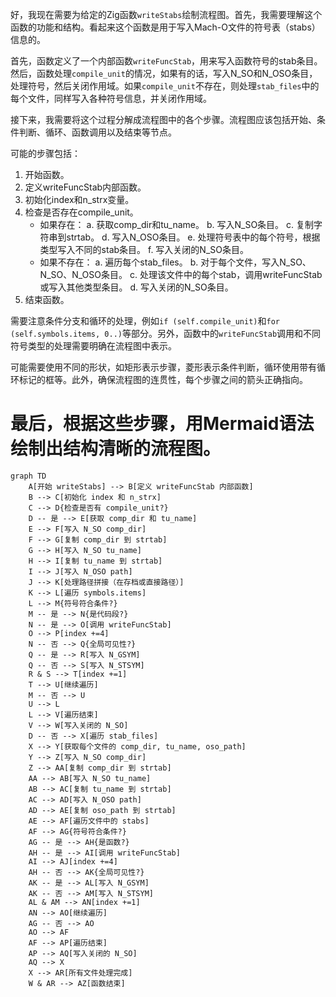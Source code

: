 好，我现在需要为给定的Zig函数`writeStabs`绘制流程图。首先，我需要理解这个函数的功能和结构。看起来这个函数是用于写入Mach-O文件的符号表（stabs）信息的。

首先，函数定义了一个内部函数`writeFuncStab`，用来写入函数符号的stab条目。然后，函数处理`compile_unit`的情况，如果有的话，写入N_SO和N_OSO条目，处理符号，然后关闭作用域。如果`compile_unit`不存在，则处理`stab_files`中的每个文件，同样写入各种符号信息，并关闭作用域。

接下来，我需要将这个过程分解成流程图中的各个步骤。流程图应该包括开始、条件判断、循环、函数调用以及结束等节点。

可能的步骤包括：
1. 开始函数。
2. 定义writeFuncStab内部函数。
3. 初始化index和n_strx变量。
4. 检查是否存在compile_unit。
   - 如果存在：
     a. 获取comp_dir和tu_name。
     b. 写入N_SO条目。
     c. 复制字符串到strtab。
     d. 写入N_OSO条目。
     e. 处理符号表中的每个符号，根据类型写入不同的stab条目。
     f. 写入关闭的N_SO条目。
   - 如果不存在：
     a. 遍历每个stab_files。
     b. 对于每个文件，写入N_SO、N_SO、N_OSO条目。
     c. 处理该文件中的每个stab，调用writeFuncStab或写入其他类型条目。
     d. 写入关闭的N_SO条目。
5. 结束函数。

需要注意条件分支和循环的处理，例如`if (self.compile_unit)`和`for (self.symbols.items, 0..)`等部分。另外，函数中的`writeFuncStab`调用和不同符号类型的处理需要明确在流程图中表示。

可能需要使用不同的形状，如矩形表示步骤，菱形表示条件判断，循环使用带有循环标记的框等。此外，确保流程图的连贯性，每个步骤之间的箭头正确指向。

最后，根据这些步骤，用Mermaid语法绘制出结构清晰的流程图。
================================================
```mermaid
graph TD
    A[开始 writeStabs] --> B[定义 writeFuncStab 内部函数]
    B --> C[初始化 index 和 n_strx]
    C --> D{检查是否有 compile_unit?}
    D -- 是 --> E[获取 comp_dir 和 tu_name]
    E --> F[写入 N_SO comp_dir]
    F --> G[复制 comp_dir 到 strtab]
    G --> H[写入 N_SO tu_name]
    H --> I[复制 tu_name 到 strtab]
    I --> J[写入 N_OSO path]
    J --> K[处理路径拼接（在存档或直接路径）]
    K --> L[遍历 symbols.items]
    L --> M{符号符合条件?}
    M -- 是 --> N{是代码段?}
    N -- 是 --> O[调用 writeFuncStab]
    O --> P[index +=4]
    N -- 否 --> Q{全局可见性?}
    Q -- 是 --> R[写入 N_GSYM]
    Q -- 否 --> S[写入 N_STSYM]
    R & S --> T[index +=1]
    T --> U[继续遍历]
    M -- 否 --> U
    U --> L
    L --> V[遍历结束]
    V --> W[写入关闭的 N_SO]
    D -- 否 --> X[遍历 stab_files]
    X --> Y[获取每个文件的 comp_dir, tu_name, oso_path]
    Y --> Z[写入 N_SO comp_dir]
    Z --> AA[复制 comp_dir 到 strtab]
    AA --> AB[写入 N_SO tu_name]
    AB --> AC[复制 tu_name 到 strtab]
    AC --> AD[写入 N_OSO path]
    AD --> AE[复制 oso_path 到 strtab]
    AE --> AF[遍历文件中的 stabs]
    AF --> AG{符号符合条件?}
    AG -- 是 --> AH{是函数?}
    AH -- 是 --> AI[调用 writeFuncStab]
    AI --> AJ[index +=4]
    AH -- 否 --> AK{全局可见性?}
    AK -- 是 --> AL[写入 N_GSYM]
    AK -- 否 --> AM[写入 N_STSYM]
    AL & AM --> AN[index +=1]
    AN --> AO[继续遍历]
    AG -- 否 --> AO
    AO --> AF
    AF --> AP[遍历结束]
    AP --> AQ[写入关闭的 N_SO]
    AQ --> X
    X --> AR[所有文件处理完成]
    W & AR --> AZ[函数结束]
```